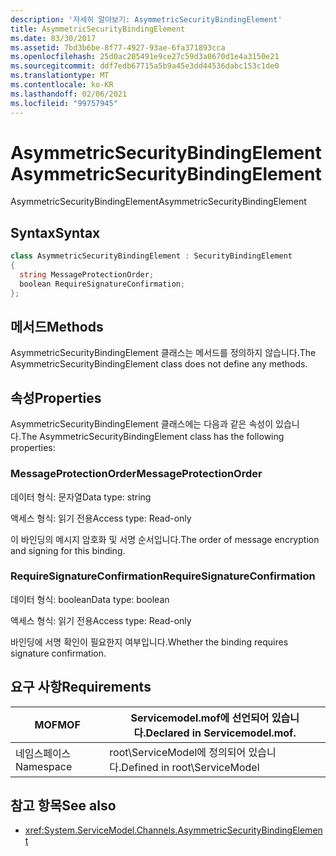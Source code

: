 ```yaml
---
description: '자세히 알아보기: AsymmetricSecurityBindingElement'
title: AsymmetricSecurityBindingElement
ms.date: 03/30/2017
ms.assetid: 7bd3b6be-8f77-4927-93ae-6fa371893cca
ms.openlocfilehash: 25d0ac205491e9ce27c59d3a0670d1e4a3150e21
ms.sourcegitcommit: ddf7edb67715a5b9a45e3dd44536dabc153c1de0
ms.translationtype: MT
ms.contentlocale: ko-KR
ms.lasthandoff: 02/06/2021
ms.locfileid: "99757945"
---
```

# <a name="asymmetricsecuritybindingelement"></a><span data-ttu-id="942d8-103">AsymmetricSecurityBindingElement</span><span class="sxs-lookup"><span data-stu-id="942d8-103">AsymmetricSecurityBindingElement</span></span>

<span data-ttu-id="942d8-104">AsymmetricSecurityBindingElement</span><span class="sxs-lookup"><span data-stu-id="942d8-104">AsymmetricSecurityBindingElement</span></span>  
  
## <a name="syntax"></a><span data-ttu-id="942d8-105">Syntax</span><span class="sxs-lookup"><span data-stu-id="942d8-105">Syntax</span></span>  
  
```csharp
class AsymmetricSecurityBindingElement : SecurityBindingElement  
{  
  string MessageProtectionOrder;  
  boolean RequireSignatureConfirmation;  
};  
```  
  
## <a name="methods"></a><span data-ttu-id="942d8-106">메서드</span><span class="sxs-lookup"><span data-stu-id="942d8-106">Methods</span></span>  

 <span data-ttu-id="942d8-107">AsymmetricSecurityBindingElement 클래스는 메서드를 정의하지 않습니다.</span><span class="sxs-lookup"><span data-stu-id="942d8-107">The AsymmetricSecurityBindingElement class does not define any methods.</span></span>  
  
## <a name="properties"></a><span data-ttu-id="942d8-108">속성</span><span class="sxs-lookup"><span data-stu-id="942d8-108">Properties</span></span>  

 <span data-ttu-id="942d8-109">AsymmetricSecurityBindingElement 클래스에는 다음과 같은 속성이 있습니다.</span><span class="sxs-lookup"><span data-stu-id="942d8-109">The AsymmetricSecurityBindingElement class has the following properties:</span></span>  
  
### <a name="messageprotectionorder"></a><span data-ttu-id="942d8-110">MessageProtectionOrder</span><span class="sxs-lookup"><span data-stu-id="942d8-110">MessageProtectionOrder</span></span>  

 <span data-ttu-id="942d8-111">데이터 형식: 문자열</span><span class="sxs-lookup"><span data-stu-id="942d8-111">Data type: string</span></span>  
  
 <span data-ttu-id="942d8-112">액세스 형식: 읽기 전용</span><span class="sxs-lookup"><span data-stu-id="942d8-112">Access type: Read-only</span></span>  
  
 <span data-ttu-id="942d8-113">이 바인딩의 메시지 암호화 및 서명 순서입니다.</span><span class="sxs-lookup"><span data-stu-id="942d8-113">The order of message encryption and signing for this binding.</span></span>  
  
### <a name="requiresignatureconfirmation"></a><span data-ttu-id="942d8-114">RequireSignatureConfirmation</span><span class="sxs-lookup"><span data-stu-id="942d8-114">RequireSignatureConfirmation</span></span>  

 <span data-ttu-id="942d8-115">데이터 형식: boolean</span><span class="sxs-lookup"><span data-stu-id="942d8-115">Data type: boolean</span></span>  
  
 <span data-ttu-id="942d8-116">액세스 형식: 읽기 전용</span><span class="sxs-lookup"><span data-stu-id="942d8-116">Access type: Read-only</span></span>  
  
 <span data-ttu-id="942d8-117">바인딩에 서명 확인이 필요한지 여부입니다.</span><span class="sxs-lookup"><span data-stu-id="942d8-117">Whether the binding requires signature confirmation.</span></span>  
  
## <a name="requirements"></a><span data-ttu-id="942d8-118">요구 사항</span><span class="sxs-lookup"><span data-stu-id="942d8-118">Requirements</span></span>  
  
|<span data-ttu-id="942d8-119">MOF</span><span class="sxs-lookup"><span data-stu-id="942d8-119">MOF</span></span>|<span data-ttu-id="942d8-120">Servicemodel.mof에 선언되어 있습니다.</span><span class="sxs-lookup"><span data-stu-id="942d8-120">Declared in Servicemodel.mof.</span></span>|  
|---------|-----------------------------------|  
|<span data-ttu-id="942d8-121">네임스페이스</span><span class="sxs-lookup"><span data-stu-id="942d8-121">Namespace</span></span>|<span data-ttu-id="942d8-122">root\ServiceModel에 정의되어 있습니다.</span><span class="sxs-lookup"><span data-stu-id="942d8-122">Defined in root\ServiceModel</span></span>|  
  
## <a name="see-also"></a><span data-ttu-id="942d8-123">참고 항목</span><span class="sxs-lookup"><span data-stu-id="942d8-123">See also</span></span>

- <xref:System.ServiceModel.Channels.AsymmetricSecurityBindingElement>
